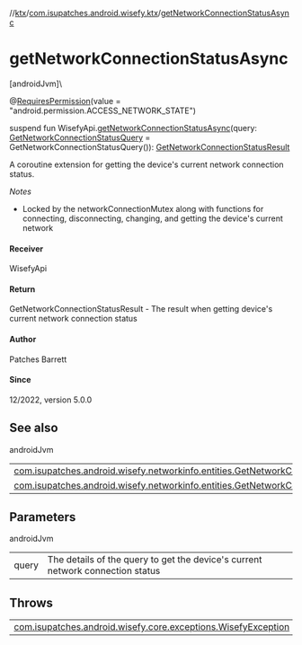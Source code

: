 //[ktx](../../index.md)/[com.isupatches.android.wisefy.ktx](index.md)/[getNetworkConnectionStatusAsync](get-network-connection-status-async.md)

# getNetworkConnectionStatusAsync

[androidJvm]\

@[RequiresPermission](https://developer.android.com/reference/kotlin/androidx/annotation/RequiresPermission.html)(value = &quot;android.permission.ACCESS_NETWORK_STATE&quot;)

suspend fun WisefyApi.[getNetworkConnectionStatusAsync](get-network-connection-status-async.md)(query: [GetNetworkConnectionStatusQuery](../../../networkinfo/networkinfo/com.isupatches.android.wisefy.networkinfo.entities/-get-network-connection-status-query/index.md) = GetNetworkConnectionStatusQuery()): [GetNetworkConnectionStatusResult](../../../networkinfo/networkinfo/com.isupatches.android.wisefy.networkinfo.entities/-get-network-connection-status-result/index.md)

A coroutine extension for getting the device's current network connection status.

*Notes*

- 
   Locked by the networkConnectionMutex along with functions for connecting, disconnecting, changing, and getting the     device's current network

#### Receiver

WisefyApi

#### Return

GetNetworkConnectionStatusResult - The result when getting device's current network connection status

#### Author

Patches Barrett

#### Since

12/2022, version 5.0.0

## See also

androidJvm

| | |
|---|---|
| [com.isupatches.android.wisefy.networkinfo.entities.GetNetworkConnectionStatusQuery](../../../networkinfo/networkinfo/com.isupatches.android.wisefy.networkinfo.entities/-get-network-connection-status-query/index.md) |  |
| [com.isupatches.android.wisefy.networkinfo.entities.GetNetworkConnectionStatusResult](../../../networkinfo/networkinfo/com.isupatches.android.wisefy.networkinfo.entities/-get-network-connection-status-result/index.md) |  |

## Parameters

androidJvm

| | |
|---|---|
| query | The details of the query to get the device's current network connection status |

## Throws

| | |
|---|---|
| [com.isupatches.android.wisefy.core.exceptions.WisefyException](../../../core/core/com.isupatches.android.wisefy.core.exceptions/-wisefy-exception/index.md) |  |
